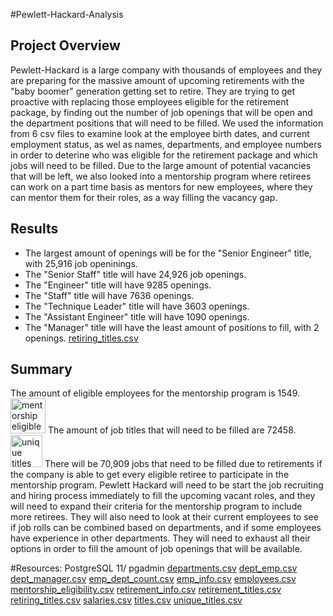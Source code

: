#Pewlett-Hackard-Analysis

## Project Overview
Pewlett-Hackard is a large company with thousands of employees and they are preparing for the massive amount of upcoming retirements with the "baby boomer" generation getting set to retire. They are trying to get proactive with replacing those employees eligible for the retirement package, by finding out the number of job openings that will be open and the department positions that will need to be filled. We used the information from 6 csv files to examine look at the employee birth dates, and current employment status, as wel as names, departments, and employee numbers in order to deterine who was eligible for the retirement package and which jobs will need to be filled. Due to the large amount of potential vacancies that will be left, we also looked into a mentorship program where retirees can work on a part time basis as mentors for new employees, where they can mentor them for their roles, as a way filling the vacancy gap.

## Results

* The largest amount of openings will be for the "Senior Engineer" title, with 25,916 job openinings.
* The "Senior Staff" title will have 24,926 job openings.
* The "Engineer" title will have 9285 openings.
* The "Staff" title will have 7636 openings.
* The "Technique Leader" title will have 3603 openings.
* The "Assistant Engineer" title will have 1090 openings.
* The "Manager" title will have the least amount of positions to fill, with 2 openings.
[retiring_titles.csv](https://github.com/jmackitty/Pewlett-Hackard-Analysis/files/8794848/retiring_titles.csv)

## Summary
The amount of eligible employees for the mentorship program is 1549.
<img width="56" alt="mentorship eligible" src="https://user-images.githubusercontent.com/99056132/170904983-0fb32c29-0b84-4d75-a885-806e074a880f.png">
The amount of job titles that will need to be filled are 72458.
<img width="51" alt="unique titles to fill" src="https://user-images.githubusercontent.com/99056132/170905313-9e27628f-fbc7-420c-8714-0c7d3ddf566c.png">
There will be 70,909 jobs that need to be filled due to retirements if the company is able to get every eligible retiree to participate in the mentorship program.
Pewlett Hackard will need to be start the job recruiting and hiring process immediately to fill the upcoming vacant roles, and they will need to expand their criteria for the mentorship program to include more retirees. They will also need to look at their current employees to see if job rolls can be combined based on departments, and if some employees have experience in other departments. They will need to exhaust all their options in order to fill the amount of job openings that will be available.

#Resources:
PostgreSQL 11/ pgadmin
[departments.csv](https://github.com/jmackitty/Pewlett-Hackard-Analysis/files/8794839/departments.csv)
[dept_emp.csv](https://github.com/jmackitty/Pewlett-Hackard-Analysis/files/8794840/dept_emp.csv)
[dept_manager.csv](https://github.com/jmackitty/Pewlett-Hackard-Analysis/files/8794841/dept_manager.csv)
[emp_dept_count.csv](https://github.com/jmackitty/Pewlett-Hackard-Analysis/files/8794842/emp_dept_count.csv)
[emp_info.csv](https://github.com/jmackitty/Pewlett-Hackard-Analysis/files/8794843/emp_info.csv)
[employees.csv](https://github.com/jmackitty/Pewlett-Hackard-Analysis/files/8794844/employees.csv)
[mentorship_eligibility.csv](https://github.com/jmackitty/Pewlett-Hackard-Analysis/files/8794845/mentorship_eligibility.csv)
[retirement_info.csv](https://github.com/jmackitty/Pewlett-Hackard-Analysis/files/8794846/retirement_info.csv)
[retirement_titles.csv](https://github.com/jmackitty/Pewlett-Hackard-Analysis/files/8794847/retirement_titles.csv)
[retiring_titles.csv](https://github.com/jmackitty/Pewlett-Hackard-Analysis/files/8794848/retiring_titles.csv)
[salaries.csv](https://github.com/jmackitty/Pewlett-Hackard-Analysis/files/8794849/salaries.csv)
[titles.csv](https://github.com/jmackitty/Pewlett-Hackard-Analysis/files/8794850/titles.csv)
[unique_titles.csv](https://github.com/jmackitty/Pewlett-Hackard-Analysis/files/8794851/unique_titles.csv)
